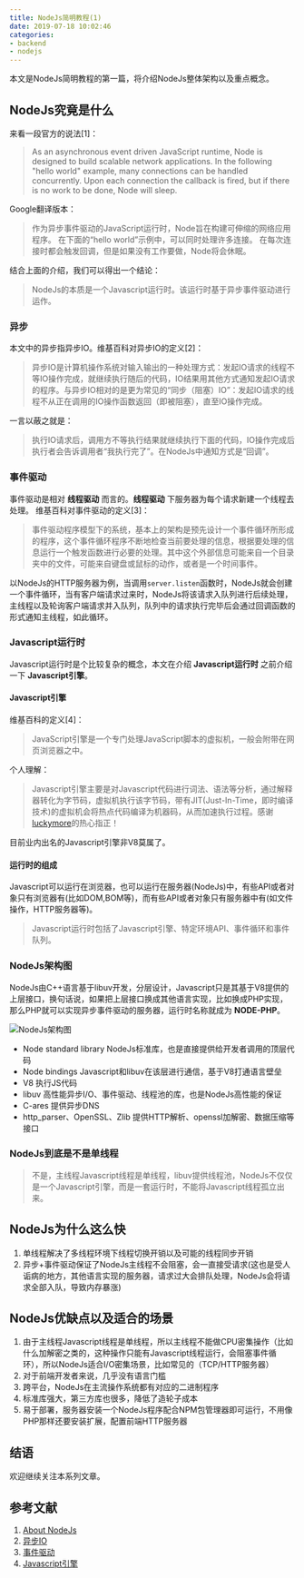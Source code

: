 ```yaml
---
title: NodeJs简明教程(1)
date: 2019-07-18 10:02:46
categories:
- backend
- nodejs
---
```


本文是NodeJs简明教程的第一篇，将介绍NodeJs整体架构以及重点概念。

## NodeJs究竟是什么

来看一段官方的说法[1]：

> As an asynchronous event driven JavaScript runtime, Node is designed to build scalable network applications. In the following "hello world" example, many connections can be handled concurrently. Upon each connection the callback is fired, but if there is no work to be done, Node will sleep.

Google翻译版本：

> 作为异步事件驱动的JavaScript运行时，Node旨在构建可伸缩的网络应用程序。 在下面的“hello world”示例中，可以同时处理许多连接。 在每次连接时都会触发回调，但是如果没有工作要做，Node将会休眠。

结合上面的介绍，我们可以得出一个结论：

> NodeJs的本质是一个Javascript运行时。该运行时基于异步事件驱动进行运作。

### 异步

本文中的异步指异步IO。维基百科对异步IO的定义[2]：

> 异步IO是计算机操作系统对输入输出的一种处理方式：发起IO请求的线程不等IO操作完成，就继续执行随后的代码，IO结果用其他方式通知发起IO请求的程序。与异步IO相对的是更为常见的“同步（阻塞）IO”：发起IO请求的线程不从正在调用的IO操作函数返回（即被阻塞），直至IO操作完成。

一言以蔽之就是：

> 执行IO请求后，调用方不等执行结果就继续执行下面的代码，IO操作完成后执行者会告诉调用者“我执行完了”。在NodeJs中通知方式是“回调”。

### 事件驱动

事件驱动是相对 **线程驱动** 而言的。**线程驱动** 下服务器为每个请求新建一个线程去处理。 
维基百科对事件驱动的定义[3]：

> 事件驱动程序模型下的系统，基本上的架构是预先设计一个事件循环所形成的程序，这个事件循环程序不断地检查当前要处理的信息，根据要处理的信息运行一个触发函数进行必要的处理。其中这个外部信息可能来自一个目录夹中的文件，可能来自键盘或鼠标的动作，或者是一个时间事件。

以NodeJs的HTTP服务器为例，当调用`server.listen`函数时，NodeJs就会创建一个事件循环，当有客户端请求过来时，NodeJs将该请求入队列进行后续处理，主线程以及轮询客户端请求并入队列，队列中的请求执行完毕后会通过回调函数的形式通知主线程，如此循环。

### Javascript运行时

Javascript运行时是个比较复杂的概念，本文在介绍 **Javascript运行时** 之前介绍一下 **Javascript引擎**。

#### Javascript引擎

维基百科的定义[4]：

> JavaScript引擎是一个专门处理JavaScript脚本的虚拟机，一般会附带在网页浏览器之中。

个人理解：

> Javascript引擎主要是对Javascript代码进行词法、语法等分析，通过解释器转化为字节码，虚拟机执行该字节码，带有JIT(Just-In-Time，即时编译技术)的虚拟机会将热点代码编译为机器码，从而加速执行过程。感谢[luckymore](https://github.com/luckymore)的热心指正！

目前业内出名的Javascript引擎非V8莫属了。

#### 运行时的组成

Javascript可以运行在浏览器，也可以运行在服务器(NodeJs)中，有些API或者对象只有浏览器有(比如DOM,BOM等)，而有些API或者对象只有服务器中有(如文件操作，HTTP服务器等)。

> Javascript运行时包括了Javascript引擎、特定环境API、事件循环和事件队列。

### NodeJs架构图

NodeJs由C++语言基于libuv开发，分层设计，Javascript只是其基于V8提供的上层接口，换句话说，如果把上层接口换成其他语言实现，比如换成PHP实现，那么PHP就可以实现异步事件驱动的服务器，运行时名称就成为 **NODE-PHP**。

![NodeJs架构图](https://more-happy.ddhigh.com/FqnmcUJhX0mGNDjMAIa1lOSJhNHJ)

+ Node standard library NodeJs标准库，也是直接提供给开发者调用的顶层代码
+ Node bindings Javascript和libuv在该层进行通信，基于V8打通语言壁垒
+ V8 执行JS代码
+ libuv 高性能异步I/O、事件驱动、线程池的库，也是NodeJs高性能的保证
+ C-ares 提供异步DNS
+ http_parser、OpenSSL、Zlib 提供HTTP解析、openssl加解密、数据压缩等接口

### NodeJs到底是不是单线程

> 不是，主线程Javascript线程是单线程，libuv提供线程池，NodeJs不仅仅是一个Javascript引擎，而是一套运行时，不能将Javascript线程孤立出来。

## NodeJs为什么这么快

1. 单线程解决了多线程环境下线程切换开销以及可能的线程同步开销
2. 异步+事件驱动保证了NodeJs主线程不会阻塞，会一直接受请求(这也是受人诟病的地方，其他语言实现的服务器，请求过大会排队处理，NodeJs会将请求全部入队，导致内存暴涨)

## NodeJs优缺点以及适合的场景

1. 由于主线程Javascript线程是单线程，所以主线程不能做CPU密集操作（比如什么加解密之类的，这种操作只能有Javascript线程运行，会阻塞事件循环），所以NodeJs适合I/O密集场景，比如常见的（TCP/HTTP服务器）
2. 对于前端开发者来说，几乎没有语言门槛
3. 跨平台，NodeJs在主流操作系统都有对应的二进制程序
4. 标准库强大，第三方库也很多，降低了造轮子成本
5. 易于部署，服务器安装一个NodeJs程序配合NPM包管理器即可运行，不用像PHP那样还要安装扩展，配置前端HTTP服务器

## 结语

欢迎继续关注本系列文章。

## 参考文献

1. [About NodeJs](https://nodejs.org/en/about/)
2. [异步IO](https://zh.wikipedia.org/zh-hans/%E5%BC%82%E6%AD%A5IO)
3. [事件驱动]( https://zh.wikipedia.org/wiki/%E4%BA%8B%E4%BB%B6%E9%A9%85%E5%8B%95%E7%A8%8B%E5%BC%8F%E8%A8%AD%E8%A8%88)
4. [Javascript引擎](https://zh.wikipedia.org/wiki/JavaScript%E5%BC%95%E6%93%8E)